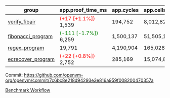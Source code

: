 | group | app.proof_time_ms | app.cycles | app.cells_used | leaf.proof_time_ms | leaf.cycles | leaf.cells_used |
| -- | -- | -- | -- | -- | -- | -- |
| [verify_fibair](https://github.com/openvm-org/openvm/blob/benchmark-results/benchmarks-pr/1178/verify_fibair-7c6bc8e218d94293e3e816a959f008200470357a.md) |<span style='color: red'>(+17 [+1.1%])</span> 1,539 |  194,752 |  8,012,822 |- | - | - |
| [fibonacci_program](https://github.com/openvm-org/openvm/blob/benchmark-results/benchmarks-pr/1178/fibonacci-7c6bc8e218d94293e3e816a959f008200470357a.md) |<span style='color: green'>(-111 [-1.7%])</span> 6,259 |  1,500,137 |  51,505,102 |- | - | - |
| [regex_program](https://github.com/openvm-org/openvm/blob/benchmark-results/benchmarks-pr/1178/regex-7c6bc8e218d94293e3e816a959f008200470357a.md) | 19,791 |  4,190,904 |  165,028,173 |- | - | - |
| [ecrecover_program](https://github.com/openvm-org/openvm/blob/benchmark-results/benchmarks-pr/1178/ecrecover-7c6bc8e218d94293e3e816a959f008200470357a.md) |<span style='color: red'>(+22 [+0.8%])</span> 2,752 |  285,169 |  15,074,875 |- | - | - |


Commit: https://github.com/openvm-org/openvm/commit/7c6bc8e218d94293e3e816a959f008200470357a

[Benchmark Workflow](https://github.com/openvm-org/openvm/actions/runs/12642814616)
